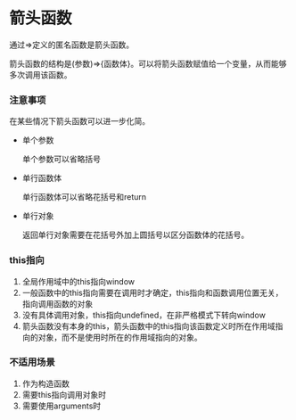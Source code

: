 # 箭头函数

通过=>定义的匿名函数是箭头函数。

箭头函数的结构是(参数)=>{函数体}。可以将箭头函数赋值给一个变量，从而能够多次调用该函数。

### 注意事项

在某些情况下箭头函数可以进一步化简。

* 单个参数

  单个参数可以省略括号

* 单行函数体

  单行函数体可以省略花括号和return

* 单行对象

  返回单行对象需要在花括号外加上圆括号以区分函数体的花括号。

### this指向

1. 全局作用域中的this指向window
2. 一般函数中的this指向需要在调用时才确定，this指向和函数调用位置无关，指向调用函数的对象
3. 没有具体调用对象，this指向undefined，在非严格模式下转向window
4. 箭头函数没有本身的this，箭头函数中的this指向该函数定义时所在作用域指向的对象，而不是使用时所在的作用域指向的对象。

### 不适用场景

1. 作为构造函数
2. 需要this指向调用对象时
3. 需要使用arguments时